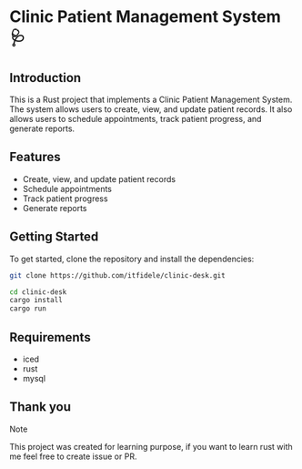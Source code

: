 # Clinic Patient Management System 🩺

## Introduction

This is a Rust project that implements a Clinic Patient Management System. The system allows users to create, view, and update patient records. It also allows users to schedule appointments, track patient progress, and generate reports.

## Features

* Create, view, and update patient records
* Schedule appointments
* Track patient progress
* Generate reports

## Getting Started

To get started, clone the repository and install the dependencies:

```bash
git clone https://github.com/itfidele/clinic-desk.git

cd clinic-desk
cargo install
cargo run
```

## Requirements
- iced
- rust 
- mysql



## Thank you
> [!NOTE]  
> This project was created for learning purpose, if you want to learn rust with me feel free to create issue or PR.
